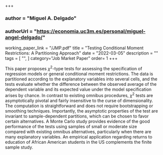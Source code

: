 +++
### author = "Miguel A. Delgado"
### authorUrl = "https://economia.uc3m.es/personal/miguel-angel-delgado/"
working_paper_link  = "/JMP.pdf" 
title = "Testing Conditional Moment Restrictions: A Partitioning Approach"
date = "2022-03-05"
description = ""
tags = [
    "",
]
category="Job Market Paper"
order= 1
+++

This paper proposes $\chi^2$-type tests for assessing the specification of regression models or general conditional moment restrictions. The data is partitioned according to the explanatory variables into several cells, and the tests evaluate whether the difference between the observed average of the dependent variable and its expected value under the model specification arises by chance. In contrast to existing omnibus procedures, $\chi^2$ tests are asymptotically pivotal and fairly insensitive to the curse of dimensionality. The computation is straightforward and does not require bootstrapping or smoothing techniques. Importantly, the asymptotic properties of the test are invariant to sample-dependent partitions, which can be chosen to favor certain alternatives. A Monte Carlo study provides evidence of the good performance of the tests using samples of small or moderate size compared with existing omnibus alternatives, particularly when there are many explanatory variables. An empirical application regarding returns to education of African American students in the US complements the finite sample study.
